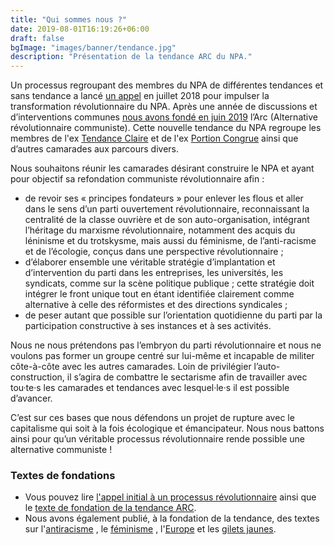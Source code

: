 ```yaml
---
title: "Qui sommes nous ?"
date: 2019-08-01T16:19:26+06:00
draft: false
bgImage: "images/banner/tendance.jpg"
description: "Présentation de la tendance ARC du NPA."
---
```

Un processus regroupant des membres du NPA de différentes tendances et sans tendance a lancé [un appel](https://alt-rev.com/articles/2019-09/appel/) en juillet 2018 pour impulser la transformation révolutionnaire du NPA. Après une année de discussions et d’interventions communes [nous avons fondé en juin 2019](https://alt-rev.com/articles/2019-09/declarationfindecongres/) l’Arc (Alternative révolutionnaire communiste). Cette nouvelle tendance du NPA regroupe les membres de l'ex [Tendance Claire](https://tendanceclaire.org/) et de l'ex [Portion Congrue](https://laportioncongrue.wordpress.com/) ainsi que d’autres camarades aux parcours divers.

Nous souhaitons réunir les camarades désirant construire le NPA et ayant pour objectif sa refondation communiste révolutionnaire afin :

* de revoir ses « principes fondateurs » pour enlever les flous et aller dans le sens d’un parti ouvertement révolutionnaire, reconnaissant la centralité de la classe ouvrière et de son auto-organisation, intégrant l’héritage du marxisme révolutionnaire, notamment des acquis du léninisme et du trotskysme, mais aussi du féminisme, de l’anti-racisme et de l’écologie, conçus dans une perspective révolutionnaire ;
* d’élaborer ensemble une véritable stratégie d’implantation et d’intervention du parti dans les entreprises, les universités, les syndicats, comme sur la scène politique publique ; cette stratégie doit intégrer le front unique tout en étant identifiée clairement comme alternative à celle des réformistes et des directions syndicales ;
* de peser autant que possible sur l’orientation quotidienne du parti par la participation constructive à ses instances et à ses activités.

Nous ne nous prétendons pas l’embryon du parti révolutionnaire et nous ne voulons pas former un groupe centré sur lui-même et incapable de militer côte-à-côte avec les autres camarades. Loin de privilégier l’auto-construction, il s’agira de combattre le sectarisme afin de travailler avec tou·te·s les camarades et tendances avec lesquel·le·s il est possible d’avancer.

C’est sur ces bases que nous défendons un projet de rupture avec le capitalisme qui soit à la fois écologique et émancipateur. Nous nous battons ainsi pour qu’un véritable processus révolutionnaire rende possible une alternative communiste !

### Textes de fondations

* Vous pouvez lire [l'appel initial à un processus révolutionnaire](https://alt-rev.com/articles/2019-09/appel/) ainsi que le [texte de fondation de la tendance ARC](https://alt-rev.com/articles/2019-09/declarationfindecongres/).
* Nous avons également publié, à la fondation de la tendance, des textes sur l'[antiracisme](https://alt-rev.com/articles/2019-09/antiracisme/) , le [féminisme](https://alt-rev.com/articles/2019-09/feminisme/) , l'[Europe](https://alt-rev.com/articles/2019-09/europe/) et les [gilets jaunes](https://alt-rev.com/articles/2019-09/giletsjaunes/).

<!-- ### Quelques outils

* Les tendances durant les congrès du NPA
* Les fractions de la 4ème Internationale
-->
